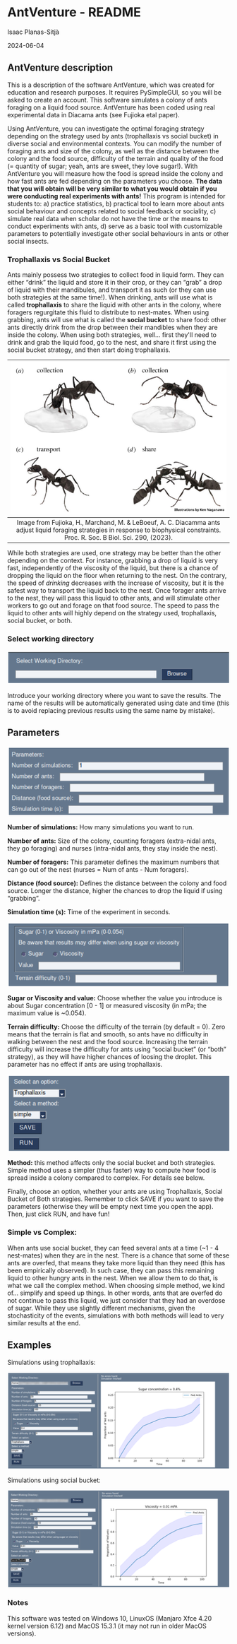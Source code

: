 # AntVenture - README
Isaac Planas-Sitjà

2024-06-04

## AntVenture description
This is a description of the software AntVenture, which was created for education and research purposes. It requires PySimpleGUI, so you will be asked to create an account. This software simulates a colony of ants foraging on a liquid food source. AntVenture has been coded using real experimental data in Diacama ants (see Fujioka etal paper).

Using AntVenture, you can investigate the optimal foraging strategy depending on the strategy used by ants (trophallaxis vs social bucket) in diverse social and environmental contexts. You can modify the number of foraging ants and size of the colony, as well as the distance between the colony and the food source, difficulty of the terrain and quality of the food (= quantity of sugar; yeah, ants are sweet, they love sugar!). With AntVenture you will measure how the food is spread inside the colony and how fast ants are fed depending on the parameters you choose. **The data that you will obtain will be very similar to what you would obtain if you were conducting real experiments with ants!** This program is intended for students to: a) practice statistics, b) practical tool to learn more about ants social behaviour and concepts related to social feedback or sociality, c) simulate real data when scholar do not have the time or the means to conduct experiments with ants, d) serve as a basic tool with customizable parameters to potentially investigate other social behaviours in ants or other social insects.

### Trophallaxis vs Social Bucket
Ants mainly possess two strategies to collect food in liquid form. They can either “drink” the liquid and store it in their crop, or they can “grab” a drop of liquid with their mandibules, and transport it as such (or they can use both strategies at the same time!). When drinking, ants will use what is called **trophallaxis** to share the liquid with other ants in the colony, where foragers regurgitate this fluid to distribute to nest-mates. When using grabbing, ants will use what is called the **social bucket** to share food: other ants directly drink from the drop between their mandibles when they are inside the colony. When using both strategies, well… first they'll need to drink and grab the liquid food, go to the nest, and share it first using the social bucket strategy, and then start doing trophallaxis.

| ![Ken Naganawa image](https://github.com/iplanass/AntVenture/blob/main/images/im1.png "Ken Naganawa image") |
|:--:|
| Image from Fujioka, H., Marchand, M. & LeBoeuf, A. C. Diacamma ants adjust liquid foraging strategies in response to biophysical constraints. Proc. R. Soc. B Biol. Sci. 290, (2023). |

While both strategies are used, one strategy may be better than the other depending on the context. For instance, grabbing a drop of liquid is very fast, independently of the viscosity of the liquid, but there is a chance of dropping the liquid on the floor when returning to the nest. On the contrary, the speed of *drinking* decreases with the increase of viscosity, but it is the safest way to transport the liquid back to the nest. Once forager ants arrive to the nest, they will pass this liquid to other ants, and will stimulate other workers to go out and forage on that food source. The speed to pass the liquid to other ants will highly depend on the strategy used, trophallaxis, social bucket, or both.

### Select working directory

![alt text](https://github.com/iplanass/AntVenture/blob/main/images/im2.png "working directory")

Introduce your working directory where you want to save the results. The name of the results will be automatically generated using date and time (this is to avoid replacing previous results using the same name by mistake).

## Parameters

![alt text](https://github.com/iplanass/AntVenture/blob/main/images/im3.png "parameter panel")

**Number of simulations:** How many simulations you want to run.

**Number of ants:** Size of the colony, counting foragers (extra-nidal ants, they go foraging) and nurses (intra-nidal ants, they stay inside the nest).

**Number of foragers:** This parameter defines the maximum numbers that can go out of the nest (nurses = Num of ants - Num foragers).

**Distance (food source):** Defines the distance between the colony and food source. Longer the distance, higher the chances to drop the liquid if using “grabbing”.

**Simulation time (s):** Time of the experiment in seconds.

![alt text](https://github.com/iplanass/AntVenture/blob/main/images/im4.png "simulation options")

**Sugar or Viscosity and value:** Choose whether the value you introduce is about Sugar concentration [0 - 1] or measured viscosity (in mPa; the maximum value is ~0.054).

**Terrain difficulty:** Choose the difficulty of the terrain (by default = 0). Zero means that the terrain is flat and smooth, so ants have no difficulty in walking between the nest and the food source. Increasing the terrain difficulty will increase the difficulty for ants using “social bucket” (or “both” strategy), as they will have higher chances of loosing the droplet. This parameter has no effect if ants are using trophallaxis.

![alt text](https://github.com/iplanass/AntVenture/blob/main/images/im5.png "select strategy")

**Method:** this method affects only the social bucket and both strategies. Simple method uses a simpler (thus faster) way to compute how food is spread inside a colony compared to complex. For details see below.

Finally, choose an option, whether your ants are using Trophallaxis, Social Bucket of Both strategies. Remember to click SAVE if you want to save the parameters (otherwise they will be empty next time you open the app). Then, just click RUN, and have fun!

### Simple vs Complex:

When ants use social bucket, they can feed several ants at a time (~1 - 4 nest-mates) when they are in the nest. There is a chance that some of these ants are overfed, that means they take more liquid than they need (this has been empirically observed). In such case, they can pass this remaining liquid to other hungry ants in the nest. When we allow them to do that, is what we call the complex method. When choosing simple method, we kind of… simplify and speed up things. In other words, ants that are overfed do not continue to pass this liquid, we just consider that they had an overdose of sugar. While they use slightly different mechanisms, given the stochasticity of the events, simulations with both methods will lead to very similar results at the end.

## Examples
Simulations using trophallaxis:

![alt text](https://github.com/iplanass/AntVenture/blob/main/images/im6.png "example trophallaxis")

Simulations using social bucket:

![alt text](https://github.com/iplanass/AntVenture/blob/main/images/im7.png "example social bucket")

### Notes
This software was tested on Windows 10, LinuxOS (Manjaro Xfce 4.20 kernel version 6.12) and MacOS 15.3.1 (it may not run in older MacOS versions).
